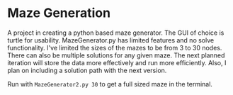 # Maze Generation 
A project in creating a python based maze generator. The GUI of choice is
turtle for usability. MazeGenerator.py has limited features and no solve
functionality. I've limited the sizes of the mazes to be from 3 to 30 nodes.
There can also be multiple solutions for any given maze. The next planned
iteration will store the data more effectively and run more efficiently. Also,
I plan on including a solution path with the next version. 

Run with `MazeGenerator2.py 30` to get a full sized maze in the terminal.
